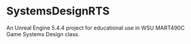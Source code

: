 # SystemsDesignRTS
 An Unreal Engine 5.4.4 project for educational use in WSU MART490C Game Systems Design class.
